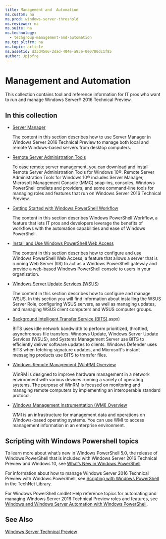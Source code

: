 ```yaml
---
title: Management and  Automation
ms.custom: na
ms.prod: windows-server-threshold
ms.reviewer: na
ms.suite: na
ms.technology: 
  - techgroup-management-and-automation
ms.tgt_pltfrm: na
ms.topic: article
ms.assetid: d33d4506-2dad-404e-a93e-0e0780dc1f85
author: Jpjofre
---
```

# Management and  Automation
This collection contains tool and reference information for IT pros who want to run and manage Windows Server® 2016 Technical Preview.  
  
## In this collection  
  
-   [Server Manager](http://technet.microsoft.com/library/mt126175.aspx)  
  
    The content in this section describes how to use Server Manager in Windows Server 2016 Technical Preview to manage both local and remote Windows\-based servers from desktop computers.  
  
-   [Remote Server Administration Tools](http://technet.microsoft.com/library/mt126174.aspx)  
  
    To ease remote server management, you can download and install Remote Server Administration Tools for Windows 10®. Remote Server Administration Tools for Windows 10® includes Server Manager, Microsoft Management Console \(MMC\) snap\-ins, consoles, Windows PowerShell cmdlets and providers, and some command\-line tools for managing roles and features that run on Windows Server 2016 Technical Preview.  
  
-   [Getting Started with Windows PowerShell Workflow](http://technet.microsoft.com/library/mt126179.aspx)  
  
    The content in this section describes Windows PowerShell Workflow, a feature that lets IT pros and developers leverage the benefits of workflows with the automation capabilities and ease of Windows PowerShell.  
  
-   [Install and Use Windows PowerShell Web Access](http://technet.microsoft.com/library/mt126125.aspx)  
  
    The content in this section describes how to configure and use Windows PowerShell Web Access, a feature that allows a server that is running Web Server \(IIS\) to act as a Windows PowerShell gateway and provide a web\-based Windows PowerShell console to users in your organization.  
  
-   [Windows Server Update Services &#40;WSUS&#41;](Windows-Server-Update-Services--WSUS-.md)  
  
    The content in this section describes how to configure and manage WSUS. In this section you will find information about installing the WSUS Server Role, configuring WSUS servers, as well as managing updates, and managing WSUS client computers and WSUS computer groups.  
  
- [Background Intelligent Transfer Service \(BITS\)](https://technet.microsoft.com/library/mt703280).aspx)  
  
  BITS uses idle network bandwidth to perform prioritized, throttled, asynchronous file transfers. Windows Update, Windows Server Update Services (WSUS), and Systems Management Server use BITS to efficiently deliver software updates to clients. Windows Defender uses BITS when fetching signature updates, and Microsoft's instant messaging products use BITS to transfer files.  
    
- [Windows Remote Management \(WinRM\) Overview](https://technet.microsoft.com/library/mt703305.aspx)  
  
  WinRM is designed to improve hardware management in a network environment with various devices running a variety of operating systems. The purpose of WinRM is focused on monitoring and managing remote computers by implementing an interoperable standard protocol.  
    
- [Windows Management Instrumentation \(WMI\) Overview](https://technet.microsoft.com/library/mt703306.aspx)  
  
  WMI is an infrastructure for management data and operations on Windows-based operating systems. You can use WMI to access management information in an enterprise environment.  
  
## Scripting with Windows Powershell topics  
To learn more about what’s new in Windows PowerShell 5.0, the release of Windows PowerShell that is included with Windows Server 2016 Technical Preview and Windows 10, see [What’s New in Windows PowerShell](http://technet.microsoft.com/library/hh857339.aspx).  
  
For information about how to manage Windows Server 2016 Technical Preview with Windows PowerShell, see [Scripting with Windows PowerShell](http://technet.microsoft.com/library/bb978526.aspx) in the TechNet Library.  
  
For Windows PowerShell cmdlet Help reference topics for automating and managing Windows Server 2016 Technical Preview roles and features, see [Windows and Windows Server Automation with Windows PowerShell](http://technet.microsoft.com/library/dn249523.aspx).  
  
## See Also  
[Windows Server Technical Preview](http://technet.microsoft.com/library/mt126143.aspx)  
  

